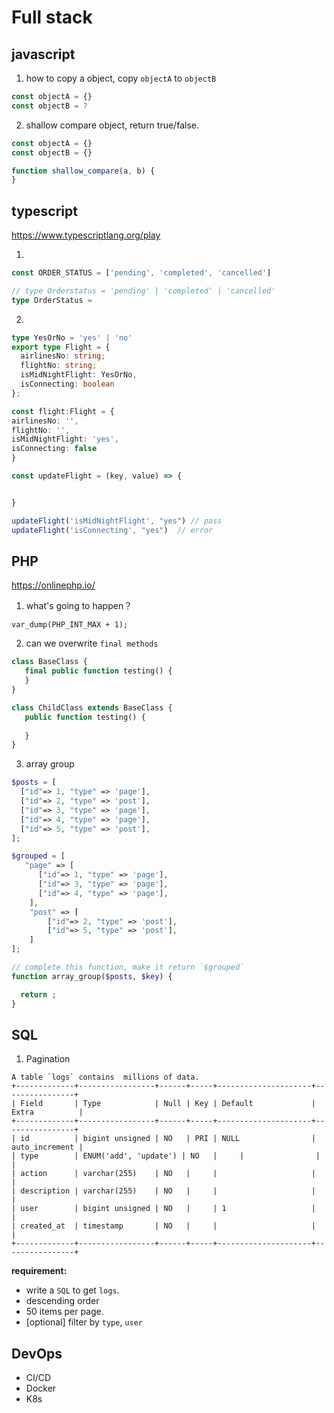 # Full stack

## javascript

1. how to copy a object, copy `objectA` to `objectB`
```javascript
const objectA = {}
const objectB = ?
```

2. shallow compare object, return true/false.
```javascript
const objectA = {}
const objectB = {}

function shallow_compare(a, b) {
}
```

## typescript

https://www.typescriptlang.org/play

1. 
```typescript
const ORDER_STATUS = ['pending', 'completed', 'cancelled']

// type Orderstatus = 'pending' | 'completed' | 'cancelled'
type OrderStatus = 

```

2. 
```typescript
type YesOrNo = 'yes' | 'no'
export type Flight = {
  airlinesNo: string;
  flightNo: string;
  isMidNightFlight: YesOrNo,
  isConnecting: boolean
};

const flight:Flight = {
airlinesNo: '',
flightNo: '',
isMidNightFlight: 'yes',
isConnecting: false
}

const updateFlight = (key, value) => {


}

updateFlight('isMidNightFlight', "yes") // pass
updateFlight('isConnecting', "yes")  // error
```


## PHP

https://onlinephp.io/

1. what's going to happen？
```
var_dump(PHP_INT_MAX + 1);
```

2. can we overwrite `final methods`
```php
class BaseClass {
   final public function testing() { 
   }
}

class ChildClass extends BaseClass {
   public function testing() {
        
   }
}
```

3. array group
```php
$posts = [
  ["id"=> 1, "type" => 'page'],
  ["id"=> 2, "type" => 'post'],
  ["id"=> 3, "type" => 'page'],
  ["id"=> 4, "type" => 'page'],
  ["id"=> 5, "type" => 'post'],
];

$grouped = [
   "page" => [
   	  ["id"=> 1, "type" => 'page'], 
      ["id"=> 3, "type" => 'page'],
	  ["id"=> 4, "type" => 'page'], 
   	],
   	"post" => [
		["id"=> 2, "type" => 'post'],
   		["id"=> 5, "type" => 'post'],
   	]
];

// complete this function, make it return `$grouped`
function array_group($posts, $key) {

  return ;
}

```

## SQL

1. Pagination

```
A table `logs` contains  millions of data.
+-------------+-----------------+------+-----+---------------------+----------------+
| Field       | Type            | Null | Key | Default             | Extra          |
+-------------+-----------------+------+-----+---------------------+----------------+
| id          | bigint unsigned | NO   | PRI | NULL                | auto_increment |
| type        | ENUM('add', 'update') | NO   |     | 	    	    |                |
| action      | varchar(255)    | NO   |     |                     |                |
| description | varchar(255)    | NO   |     |                     |                |
| user        | bigint unsigned | NO   |     | 1                   |                |
| created_at  | timestamp       | NO   |     |                     |                |
+-------------+-----------------+------+-----+---------------------+----------------+
```

**requirement:**
- write a `SQL` to get `logs`.
- descending order
- 50 items per page.
- [optional] filter by `type`, `user`

## DevOps
- CI/CD
- Docker
- K8s
